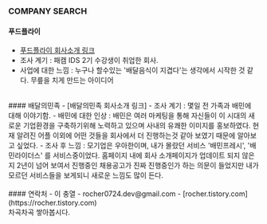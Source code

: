 ﻿


### COMPANY SEARCH

#### 푸드플라이
 - [푸드플라이 회사소개 링크]
 - 조사 계기 : 패캠 IDS 2기 수강생이 취업한 회사.
 - 사업에 대한 느낌 : 누구나 할수있는 '배달음식이 지겹다'는 생각에서 시작한 것 같다. 무릎을 치게 만드는 아이디어 


<br/>
#### 배달의민족
 - [배달의민족 회사소개 링크]
 - 조사 계기 : 몇일 전 가족과 배민에 대해 이야기함.
 - 배민에 대한 인상 : 배민은 여러 마케팅을 통해 자신들이 이 시대의 새로운 기업환경을 구축하기위해 노력하고 있으며 사내의 유쾌한 이미지를 홍보하였다. 현재 알려진 어플 이외에 어떤 것들을 회사에서 더 진행하는것 같아 보였기 때문에 알아보고 싶었다.
 - 조사 후 느낌 : 모기업은 우아한이며, 내가 몰랐던 서비스 '배민프레시', '배민라이더스' 를 서비스중이었다. 홈페이지 내에 회사 소개페이지가 업데이트 되지 않은지 2년이 넘어 보여서 진행중인 채용공고가 진짜 진행중인가 하는 의문이 들었지만 내가 모르던 서비스들을 보게되니 새로운 느낌도 많이 든다.



<br/>



<br/>
#### 연락처
 - 이 충열
 - rocher0724.dev@gmail.com
 - [rocher.tistory.com](https://rocher.tistory.com)
<br/>  
차곡차곡 쌓아봅시다.



[푸드플라이 회사소개 링크]: <http://www.foodfly.co.kr/about_us>
[배달의민족 회사소개 링크]: <http://www.woowahan.com/?page_id=40>